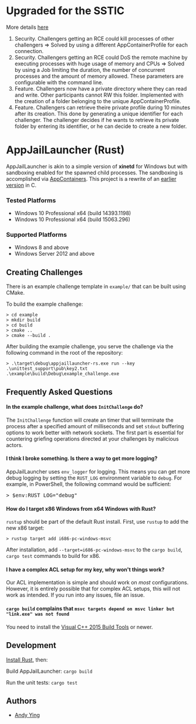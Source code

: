 # Upgraded for the SSTIC

More details [here](https://thalium.github.io/blog/posts/sstic_infra_windows/)

1. Security. Challengers getting an RCE could kill processes of other challengers => Solved by using a different AppContainerProfile for each connection.
2. Security. Challengers getting an RCE could DoS the remote machine by executing processes with huge usage of memory and CPUs => Solved by using a Job limiting the duration, the number of concurrent processes and the amount of memory allowed. These parameters are configurable with the command line.
3. Feature. Challengers now have a private directory where they can read and write. Other participants cannot RW this folder. Implemented with the creation of a folder belonging to the unique AppContainerProfile.
4. Feature. Challengers can retrieve theire private profile during 10 minutes after its creation. This done by generating a unique identifier for each challenger. The challenger decides if he wants to retrieve its private folder by entering its identifier, or he can decide to create a new folder. 

# AppJailLauncher (Rust)

AppJailLauncher is akin to a simple version of **xinetd** for Windows but with sandboxing enabled for the spawned child processes. The sandboxing is accomplished via [AppContainers](https://goo.gl/5gNlUy). This project is a rewrite of an [earlier version](https://github.com/trailofbits/AppJailLauncher) in C.

### Tested Platforms
 * Windows 10 Professional x64 (build 14393.1198)
 * Windows 10 Professional x64 (build 15063.296)

### Supported Platforms
 * Windows 8 and above
 * Windows Server 2012 and above
 
## Creating Challenges

There is an example challenge template in `example/` that can be built using CMake.

To build the example challenge:

```
> cd example
> mkdir build
> cd build
> cmake ..
> cmake --build .
```

After building the example challenge, you serve the challenge via the following command in the root of the repository:

```
> .\target\debug\appjaillauncher-rs.exe run --key .\unittest_support\pub\key2.txt .\example\build\Debug\example_challenge.exe
```

## Frequently Asked Questions

#### In the example challenge, what does `InitChallenge` do?
The `InitChallenge` function will create an timer that will terminate the process after a specified amount of milliseconds and  set `stdout` buffering options to work better with network sockets. The first part is essential for countering griefing operations directed at your challenges by malicious actors.

#### I think I broke something. Is there a way to get more logging?
AppJailLauncher uses `env_logger` for logging. This means you can get more debug logging by setting the `RUST_LOG` environment variable to `debug`. For example, in PowerShell, the following command would be sufficient: 
<pre>
> $env:RUST_LOG="debug"
</pre>

#### How do I target x86 Windows from x64 Windows with Rust?
`rustup` should be part of the default Rust install. First, use `rustup` to add the new x86 target:

```
> rustup target add i686-pc-windows-msvc
```

After installation, add `--target=i686-pc-windows-msvc` to the `cargo build`, `cargo test` commands to build for x86.

#### I have a complex ACL setup for my key, why won't things work?
Our ACL implementation is simple and should work on _most_ configurations. However, it is entirely possible that for complex ACL setups, this will not work as intended. If you run into any issues, file an issue.

#### `cargo build` complains that `msvc targets depend on msvc linker but "link.exe" was not found`
You need to install the [Visual C++ 2015 Build Tools](http://go.microsoft.com/fwlink/?LinkId=691126&fixForIE=.exe) or newer.

## Development
[Install Rust](https://www.rust-lang.org/en-US/install.html), then:

Build AppJailLauncher: `cargo build`

Run the unit tests: `cargo test`

## Authors
 * [Andy Ying](https://github.com/yying)
